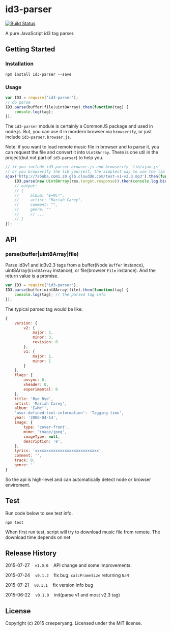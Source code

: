 # id3-parser

[![Build Status](https://travis-ci.org/creeperyang/id3-parser.svg?branch=master)](https://travis-ci.org/creeperyang/id3-parser)

A pure JavaScript id3 tag parser.

## Getting Started

### Installation 

```shell
npm install id3-parser --save
```

### Usage

```js
var ID3 = require('id3-parser');
// do parse
ID3.parse(buffer|file|uint8Array).then(function(tag) {
    console.log(tag);
});
```

The `id3-parser` module is certainly a CommonJS package and used in node.js. But, you can use it in mordern browser via `browserify`, or just include `id3-parser.browser.js`.

Note: if you want to load remote music file in browser and to parse it, you can request the file and convert it into `Uint8Array`. There is one util in the project(but not part of `id3-parser`) to help you.

```js
// if you include id3-parser.browser.js and browserify `lib/ajax.js`
// or you browserify the lib yourself, the simplest way to use the lib would be like:
ajax('http://7sbnba.com1.z0.glb.clouddn.com/test-v1-v2.3.mp3').then(function(res) {
    ID3.parse(new Uint8Array(res.target.response)).then(console.log.bind(console));
    // output:
    // {
    //     album: "E=Mc²",
    //     artist: "Mariah Carey",
    //     comment: "",
    //     genre: ""
    //     // ...
    // }
});
```

## API

### parse(buffer|uint8Array|file)

Parse id3v1 and id3v2.3 tags from a buffer(Node `Buffer` instance), uint8Array(`Uint8Array` instance), or file(browser `File` instance). And the return value is a promise.

```js
var ID3 = require('id3-parser');
ID3.parse(buffer|uint8Array|file).then(function(tag) {
    console.log(tag); // the parsed tag info
}); 
```

The typical parsed tag would be like:

```js
{
    version: {
        v2: {
            major: 2,
            minor: 3,
            revision: 0
        },
        v1: {
            major: 1,
            minor: 1
        }
    },
    flags: {
        unsync: 0,
        xheader: 0,
        experimental: 0
    },
    title: 'Bye Bye',
    artist: 'Mariah Carey',
    album: 'E=Mc²',
    'user-defined-text-information': 'Tagging time',
    year: '2008-04-14',
    image: {
        type: 'cover-front',
        mime: 'image/jpeg',
        imageType: null,
        description: 'e',
    },
    lyrics: 'xxxxxxxxxxxxxxxxxxxxxxxxxxxx',
    comment: '',
    track: 0,
    genre: ''
}
```

So the api is high-level and can automatically detect node or browser enviroment.

## Test

Run code below to see test info.

```shell
npm test
```

When first run test, script will try to download music file from remote. The download time depends on net.

## Release History

2015-07-27&nbsp;&nbsp;&nbsp;&nbsp;`v1.0.0`&nbsp;&nbsp;&nbsp;&nbsp;API change and some improvements.

2015-07-24&nbsp;&nbsp;&nbsp;&nbsp;`v0.1.2`&nbsp;&nbsp;&nbsp;&nbsp;fix bug: `calcFrameSize` returning `NaN`

2015-07-21&nbsp;&nbsp;&nbsp;&nbsp;`v0.1.1`&nbsp;&nbsp;&nbsp;&nbsp;fix version info bug

2015-06-22&nbsp;&nbsp;&nbsp;&nbsp;`v0.1.0`&nbsp;&nbsp;&nbsp;&nbsp;init(parse v1 and most v2.3 tag)

## License
Copyright (c) 2015 creeperyang. Licensed under the MIT license.